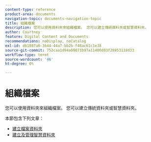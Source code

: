 ```yaml
---
content-type: reference
product-area: documents
navigation-topic: documents-navigation-topic
title: 組織檔案
description: 您可以使用資料夾來組織檔案。 您可以建立傳統資料夾或智慧資料夾。
author: Courtney
feature: Digital Content and Documents
recommendations: noDisplay, noCatalog
exl-id: db1887a0-3644-44a7-bb2b-f48ac61c1e38
source-git-commit: 752caa1d94a09871b97a11400d83f28853118d33
workflow-type: tm+mt
source-wordcount: '46'
ht-degree: 0%

---
```


# 組織檔案

您可以使用資料夾來組織檔案。 您可以建立傳統資料夾或智慧資料夾。

本節包含下列文章：

* [建立檔案資料夾](../../documents/organizing-documents/create-documents-folder.md)
* [建立及管理智慧資料夾](../../documents/organizing-documents/create-manage-smart-folders.md)
